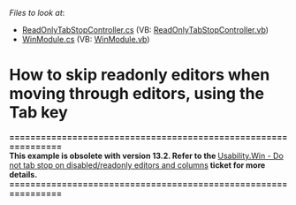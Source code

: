 <!-- default file list -->
*Files to look at*:

* [ReadOnlyTabStopController.cs](./CS/ReadOnlyTabStopRemover.Module.Win/ReadOnlyTabStopController.cs) (VB: [ReadOnlyTabStopController.vb](./VB/ReadOnlyTabStopRemover.Module.Win/ReadOnlyTabStopController.vb))
* [WinModule.cs](./CS/ReadOnlyTabStopRemover.Module.Win/WinModule.cs) (VB: [WinModule.vb](./VB/ReadOnlyTabStopRemover.Module.Win/WinModule.vb))
<!-- default file list end -->
# How to skip readonly editors when moving through editors, using the Tab key


<p><strong>===============================================================</strong><strong><br />
</strong><strong> </strong><strong>This example is obsolete with version 13.2. Refer to the </strong><a href="https://www.devexpress.com/Support/Center/p/S30850">Usability.Win - Do not tab stop on disabled/readonly editors and columns</a><strong> ticket for more details.</strong><strong><br />
===============================================================</strong></p><p><u></u></p><p><u></u></p>

<br/>


